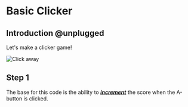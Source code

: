 # Basic Clicker

## Introduction @unplugged

Let's make a clicker game!

![Click away](/static/skillmaps/clicker/clicker-activity-1.gif "Click and buy bigger clickers" )

## Step 1
The base for this code is the ability to [__*increment*__](#addOne "add to a number (usually adding 1)") the score when the A-button is clicked.


```blocks

```
